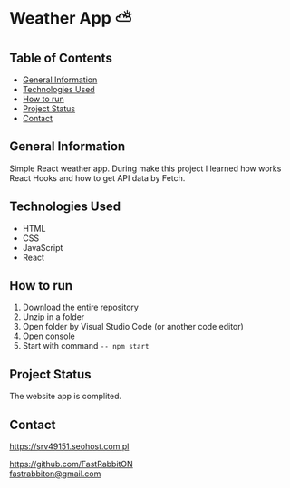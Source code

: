 # Weather App ⛅️

## Table of Contents
* [General Information](#general-information)
* [Technologies Used](#technologies-used)
* [How to run](#how-to-run)
* [Project Status](#project-status)
* [Contact](#contact)

## General Information
Simple React weather app. During make this project I learned how works React Hooks and how to get API data by Fetch. 

## Technologies Used
- HTML
- CSS
- JavaScript
- React

## How to run
 1. Download the entire repository
 2. Unzip in a folder
 3. Open folder by Visual Studio Code (or another code editor)
 4. Open console
 5. Start with command `-- npm start`


## Project Status
The website app is complited.

## Contact
https://srv49151.seohost.com.pl

https://github.com/FastRabbitON \
fastrabbiton@gmail.com